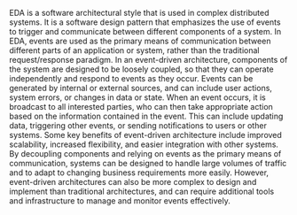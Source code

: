 EDA is a software architectural style that is used in complex distributed systems.
It is a software design pattern that emphasizes the use of events to trigger and communicate between different components of a system. In EDA, events are used as the primary means of communication between different parts of an application or system, rather than the traditional request/response paradigm. In an event-driven architecture, components of the system are designed to be loosely coupled, so that they can operate independently and respond to events as they occur. Events can be generated by internal or external sources, and can include user actions, system errors, or changes in data or state. When an event occurs, it is broadcast to all interested parties, who can then take appropriate action based on the information contained in the event. This can include updating data, triggering other events, or sending notifications to users or other systems. Some key benefits of event-driven architecture include improved scalability, increased flexibility, and easier integration with other systems. By decoupling components and relying on events as the primary means of communication, systems can be designed to handle large volumes of traffic and to adapt to changing business requirements more easily. However, event-driven architectures can also be more complex to design and implement than traditional architectures, and can require additional tools and infrastructure to manage and monitor events effectively.